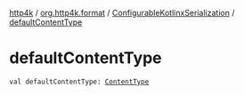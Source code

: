 [http4k](../../index.md) / [org.http4k.format](../index.md) / [ConfigurableKotlinxSerialization](index.md) / [defaultContentType](./default-content-type.md)

# defaultContentType

`val defaultContentType: `[`ContentType`](../../org.http4k.core/-content-type/index.md)